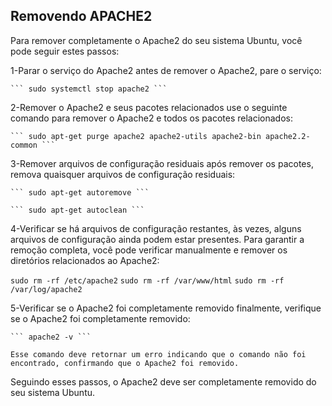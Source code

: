 
## Removendo APACHE2


Para remover completamente o Apache2 do seu sistema Ubuntu, você pode seguir estes passos:

1-Parar o serviço do Apache2 antes de remover o Apache2, pare o serviço:

	``` sudo systemctl stop apache2 ```

2-Remover o Apache2 e seus pacotes relacionados use o seguinte comando para remover o Apache2 e todos os pacotes relacionados:

	``` sudo apt-get purge apache2 apache2-utils apache2-bin apache2.2-common ```



3-Remover arquivos de configuração residuais após remover os pacotes, remova quaisquer arquivos de configuração residuais:

	``` sudo apt-get autoremove ```
	
	``` sudo apt-get autoclean ```

4-Verificar se há arquivos de configuração restantes, às vezes, alguns arquivos de configuração ainda podem estar presentes. Para garantir a remoção completa, você pode verificar manualmente e remover os diretórios relacionados ao Apache2:

``` sudo rm -rf /etc/apache2 ```
``` sudo rm -rf /var/www/html ```
``` sudo rm -rf /var/log/apache2 ```

5-Verificar se o Apache2 foi completamente removido finalmente, verifique se o Apache2 foi completamente removido:

    ``` apache2 -v ```

    Esse comando deve retornar um erro indicando que o comando não foi encontrado, confirmando que o Apache2 foi removido.

Seguindo esses passos, o Apache2 deve ser completamente removido do seu sistema Ubuntu.
